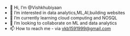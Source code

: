 - 👋 Hi, I’m @Vishkhubiyaan
- 👀 I’m interested in data analytics,ML,AI,building websites
- 🌱 I’m currently learning cloud computing and NOSQL  
- 💞️ I’m looking to collaborate on ML and data analytics 
- 📫 How to reach me - via  vkb1591999@gmail.com 

<!---
Vishkhubiyaan/Vishkhubiyaan is a ✨ special ✨ repository because its `README.md` (this file) appears on your GitHub profile.
You can click the Preview link to take a look at your changes.
--->
